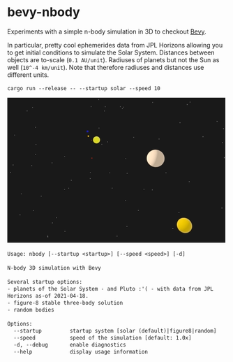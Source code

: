 # bevy-nbody

Experiments with a simple n-body simulation in 3D to checkout [Bevy](https://bevyengine.org/).

In particular, pretty cool ephemerides data from JPL Horizons allowing you to get initial conditions to simulate the Solar System.
Distances between objects are to-scale (`0.1 AU/unit`). Radiuses of planets but not the Sun as well (`10^-4 km/unit`). Note that therefore radiuses and distances use different units.
```
cargo run --release -- --startup solar --speed 10
```
![](assets/solar-system.gif)


```
Usage: nbody [--startup <startup>] [--speed <speed>] [-d]

N-body 3D simulation with Bevy

Several startup options:
- planets of the Solar System - and Pluto :'( - with data from JPL Horizons as-of 2021-04-18.
- figure-8 stable three-body solution
- random bodies

Options:
  --startup         startup system [solar (default)|figure8|random]
  --speed           speed of the simulation [default: 1.0x]
  -d, --debug       enable diagnostics
  --help            display usage information
```
